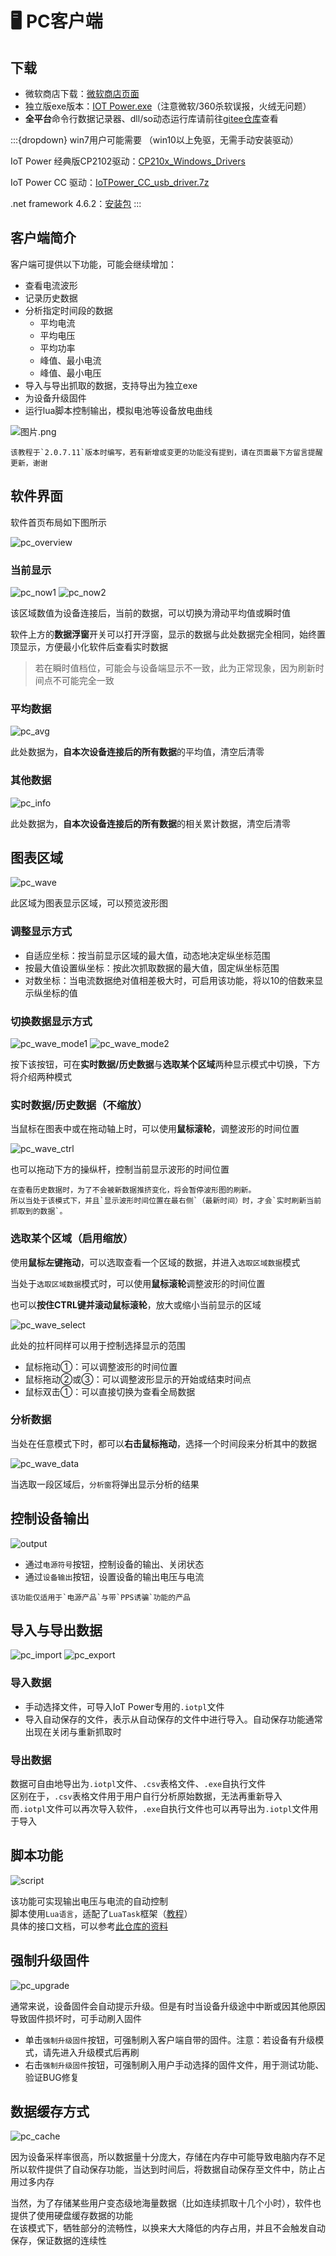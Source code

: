 # 🖥 PC客户端

## 下载

- 微软商店下载：[微软商店页面](https://www.microsoft.com/store/apps/9N8S8M8226SH)
- 独立版exe版本：[IOT Power.exe](https://llcom.papapoi.com/iotpower/latest.html)（注意微软/360杀软误报，火绒无问题）
- **全平台**命令行数据记录器、dll/so动态运行库请前往[gitee仓库](https://gitee.com/openLuat/iot-power)查看

:::{dropdown} win7用户可能需要
（win10以上免驱，无需手动安装驱动）

IoT Power 经典版CP2102驱动：[CP210x_Windows_Drivers](https://www.silabs.com/documents/public/software/CP210x_Windows_Drivers.zip)

IoT Power CC 驱动：[IoTPower_CC_usb_driver.7z](https://llcom.papapoi.com/iotpower/IoTPower_CC_usb_driver.7z)

.net framework 4.6.2：[安装包](https://dotnet.microsoft.com/zh-cn/download/dotnet-framework/thank-you/net462-offline-installer)
:::

## 客户端简介

客户端可提供以下功能，可能会继续增加：

- 查看电流波形
- 记录历史数据
- 分析指定时间段的数据
  - 平均电流
  - 平均电压
  - 平均功率
  - 峰值、最小电流
  - 峰值、最小电压
- 导入与导出抓取的数据，支持导出为独立exe
- 为设备升级固件
- 运行lua脚本控制输出，模拟电池等设备放电曲线

![图片.png](img/client1.png)

```{note}
该教程于`2.0.7.11`版本时编写，若有新增或变更的功能没有提到，请在页面最下方留言提醒更新，谢谢
```

## 软件界面

软件首页布局如下图所示

![pc_overview](img/pc_overview.png)

### 当前显示

![pc_now1](img/pc_now1.png)
![pc_now2](img/pc_now2.png)

该区域数值为设备连接后，当前的数据，可以切换为滑动平均值或瞬时值

软件上方的**数据浮窗**开关可以打开浮窗，显示的数据与此处数据完全相同，始终置顶显示，方便最小化软件后查看实时数据

> 若在瞬时值档位，可能会与设备端显示不一致，此为正常现象，因为刷新时间点不可能完全一致

### 平均数据

![pc_avg](img/pc_avg.png)

此处数据为，**自本次设备连接后的所有数据**的平均值，清空后清零

### 其他数据

![pc_info](img/pc_info.png)

此处数据为，**自本次设备连接后的所有数据**的相关累计数据，清空后清零

## 图表区域

![pc_wave](img/pc_wave.png)

此区域为图表显示区域，可以预览波形图

### 调整显示方式

- 自适应坐标：按当前显示区域的最大值，动态地决定纵坐标范围
- 按最大值设置纵坐标：按此次抓取数据的最大值，固定纵坐标范围
- 对数坐标：当电流数据绝对值相差极大时，可启用该功能，将以10的倍数来显示纵坐标的值

### 切换数据显示方式

![pc_wave_mode1](img/pc_wave_mode1.png)
![pc_wave_mode2](img/pc_wave_mode2.png)

按下该按钮，可在**实时数据/历史数据**与**选取某个区域**两种显示模式中切换，下方将介绍两种模式

### 实时数据/历史数据（不缩放）

当鼠标在图表中或在拖动轴上时，可以使用**鼠标滚轮**，调整波形的时间位置

![pc_wave_ctrl](img/pc_wave_ctrl.png)

也可以拖动下方的操纵杆，控制当前显示波形的时间位置

```{notice}
在查看历史数据时，为了不会被新数据推挤变化，将会暂停波形图的刷新。
所以当处于该模式下，并且`显示波形时间位置在最右侧`（最新时间）时，才会`实时刷新当前抓取到的数据`。  
```

### 选取某个区域（启用缩放）

使用**鼠标左键拖动**，可以选取查看一个区域的数据，并进入`选取区域数据`模式

当处于`选取区域数据`模式时，可以使用**鼠标滚轮**调整波形的时间位置

也可以**按住CTRL键并滚动鼠标滚轮**，放大或缩小当前显示的区域

![pc_wave_select](img/pc_wave_select.png)

此处的拉杆同样可以用于控制选择显示的范围

- 鼠标拖动①：可以调整波形的时间位置
- 鼠标拖动②或③：可以调整波形显示的开始或结束时间点
- 鼠标双击①：可以直接切换为查看全局数据

### 分析数据

当处在任意模式下时，都可以**右击鼠标拖动**，选择一个时间段来分析其中的数据

![pc_wave_data](img/pc_wave_data.png)

当选取一段区域后，`分析窗`将弹出显示分析的结果

## 控制设备输出

![output](img/client2.png)

- 通过`电源符号`按钮，控制设备的输出、关闭状态
- 通过`设备输出`按钮，设置设备的输出电压与电流

```{note}
该功能仅适用于`电源产品`与带`PPS诱骗`功能的产品
```

## 导入与导出数据

![pc_import](img/pc_import.png)
![pc_export](img/pc_export.png)

### 导入数据

- 手动选择文件，可导入IoT Power专用的`.iotpl`文件
- 导入自动保存的文件，表示从自动保存的文件中进行导入。自动保存功能通常出现在关闭与重新抓取时

### 导出数据

数据可自由地导出为`.iotpl`文件、`.csv`表格文件、`.exe`自执行文件  
区别在于，`.csv`表格文件用于用户自行分析原始数据，无法再重新导入  
而`.iotpl`文件可以再次导入软件，`.exe`自执行文件也可以再导出为`.iotpl`文件用于导入

## 脚本功能

![script](img/client3.png)

该功能可实现输出电压与电流的自动控制  
脚本使用`Lua语言`，适配了`LuaTask`框架（[教程](https://wiki.luatos.com/luaGuide/luatask.html)）  
具体的接口文档，可以参考[此仓库的资料](https://gitee.com/openLuat/iot-power)

## 强制升级固件

![pc_upgrade](img/pc_upgrade.png)

通常来说，设备固件会自动提示升级。但是有时当设备升级途中中断或因其他原因导致固件损坏时，可手动刷入固件

- 单击`强制升级固件`按钮，可强制刷入客户端自带的固件。注意：若设备有升级模式，请先进入升级模式后再刷
- 右击`强制升级固件`按钮，可强制刷入用户手动选择的固件文件，用于测试功能、验证BUG修复

## 数据缓存方式

![pc_cache](img/pc_cache.png)

因为设备采样率很高，所以数据量十分庞大，存储在内存中可能导致电脑内存不足  
所以软件提供了自动保存功能，当达到时间后，将数据自动保存至文件中，防止占用过多内存

当然，为了存储某些用户变态级地海量数据（比如连续抓取十几个小时），软件也提供了使用硬盘缓存数据的功能  
在该模式下，牺牲部分的流畅性，以换来大大降低的内存占用，并且不会触发自动保存，保证数据的连续性  
